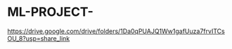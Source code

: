 # ML-PROJECT-
https://drive.google.com/drive/folders/1Da0qPUAJQ1Ww1gafUuza7frvITCsOU_8?usp=share_link
